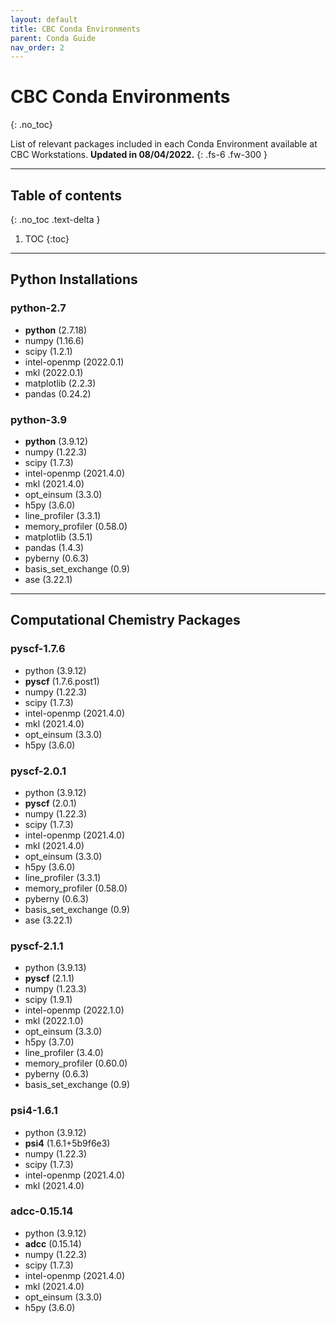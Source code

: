 ```yaml
---
layout: default
title: CBC Conda Environments
parent: Conda Guide
nav_order: 2
---
```


# CBC Conda Environments
{: .no_toc}

List of relevant packages included in each Conda Environment available at CBC Workstations.
**Updated in 08/04/2022.**
{: .fs-6 .fw-300 }

---
## Table of contents
{: .no_toc .text-delta }

1. TOC
{:toc}

---

## Python Installations
### python-2.7
- **python** (2.7.18)
- numpy (1.16.6)
- scipy (1.2.1)
- intel-openmp (2022.0.1)
- mkl (2022.0.1)
- matplotlib (2.2.3)
- pandas (0.24.2)

### python-3.9
- **python** (3.9.12)
- numpy (1.22.3)
- scipy (1.7.3)
- intel-openmp (2021.4.0)
- mkl (2021.4.0)
- opt_einsum (3.3.0)
- h5py (3.6.0)
- line_profiler (3.3.1)
- memory_profiler (0.58.0)
- matplotlib (3.5.1)
- pandas (1.4.3)
- pyberny (0.6.3)
- basis_set_exchange (0.9)
- ase (3.22.1)

---
## Computational Chemistry Packages
### pyscf-1.7.6
- python (3.9.12)
- **pyscf** (1.7.6.post1)
- numpy (1.22.3)
- scipy (1.7.3)
- intel-openmp (2021.4.0)
- mkl (2021.4.0)
- opt_einsum (3.3.0)
- h5py (3.6.0)

### pyscf-2.0.1
- python (3.9.12)
- **pyscf** (2.0.1)
- numpy (1.22.3)
- scipy (1.7.3)
- intel-openmp (2021.4.0)
- mkl (2021.4.0)
- opt_einsum (3.3.0)
- h5py (3.6.0)
- line_profiler (3.3.1)
- memory_profiler (0.58.0)
- pyberny (0.6.3)
- basis_set_exchange (0.9)
- ase (3.22.1)

### pyscf-2.1.1
- python (3.9.13)
- **pyscf** (2.1.1)
- numpy (1.23.3)
- scipy (1.9.1)
- intel-openmp (2022.1.0)
- mkl (2022.1.0)
- opt_einsum (3.3.0)
- h5py (3.7.0)
- line_profiler (3.4.0)
- memory_profiler (0.60.0)
- pyberny (0.6.3)
- basis_set_exchange (0.9)

### psi4-1.6.1
- python (3.9.12)
- **psi4** (1.6.1+5b9f6e3)
- numpy (1.22.3)
- scipy (1.7.3)
- intel-openmp (2021.4.0)
- mkl (2021.4.0)

### adcc-0.15.14
- python (3.9.12)
- **adcc** (0.15.14)
- numpy (1.22.3)
- scipy (1.7.3)
- intel-openmp (2021.4.0)
- mkl (2021.4.0)
- opt_einsum (3.3.0)
- h5py (3.6.0)
